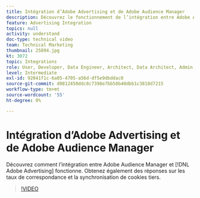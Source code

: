 ```yaml
---
title: Intégration d’Adobe Advertising et de Adobe Audience Manager
description: Découvrez le fonctionnement de l’intégration entre Adobe Audience Manager et Adobe Advertising. Obtenez également des réponses sur les taux de correspondance et la synchronisation de cookies tiers.
feature: Advertising Integration
topics: null
activity: understand
doc-type: technical video
team: Technical Marketing
thumbnail: 25894.jpg
kt: 3072
topic: Integrations
role: User, Developer, Data Engineer, Architect, Data Architect, Admin, Leader
level: Intermediate
exl-id: 92041f1c-6a05-4705-a56d-df5e9dbddac0
source-git-commit: d0812450ddc8c7398e7bb58b40dbb1c3818d7215
workflow-type: tm+mt
source-wordcount: '55'
ht-degree: 0%

---
```


# Intégration d’Adobe Advertising et de Adobe Audience Manager

Découvrez comment l’intégration entre Adobe Audience Manager et [!DNL Adobe Advertising] fonctionne. Obtenez également des réponses sur les taux de correspondance et la synchronisation de cookies tiers.

>[!VIDEO](https://video.tv.adobe.com/v/25894/?quality=12)
